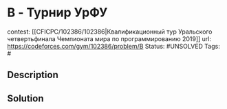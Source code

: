 # B - Турнир УрФУ

contest: [[CFICPC/102386/102386|Квалификационный тур Уральского четвертьфинала Чемпионата мира по программированию 2019]]
url: https://codeforces.com/gym/102386/problem/B
Status: #UNSOLVED
Tags: #

## Description

## Solution

